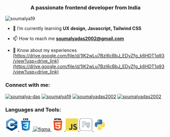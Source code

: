 <h3 align="center">A passionate frontend developer from India</h3>

<p align="left"> <img src="https://komarev.com/ghpvc/?username=soumalya19&label=Profile%20views&color=0e75b6&style=flat" alt="soumalya19" /> </p>

- 🌱 I’m currently learning **UX design, Javascript, Tailwind CSS**

- 📫 How to reach me **soumalyadas2002@gmail.com**

- 📄 Know about my experiences [https://drive.google.com/file/d/1lK2wLu7BzI6cBbJ_EDyZfg_k6HDT1q93/view?usp=drive_link](https://drive.google.com/file/d/1lK2wLu7BzI6cBbJ_EDyZfg_k6HDT1q93/view?usp=drive_link)

<h3 align="left">Connect with me:</h3>
<p align="left">
<a href="https://linkedin.com/in/soumalya-das" target="blank"><img align="center" src="https://raw.githubusercontent.com/rahuldkjain/github-profile-readme-generator/master/src/images/icons/Social/linked-in-alt.svg" alt="soumalya-das" height="30" width="40" /></a>
<a href="https://instagram.com/soumalya19" target="blank"><img align="center" src="https://raw.githubusercontent.com/rahuldkjain/github-profile-readme-generator/master/src/images/icons/Social/instagram.svg" alt="soumalya19" height="30" width="40" /></a>
<a href="https://www.hackerrank.com/soumalyadas2002" target="blank"><img align="center" src="https://raw.githubusercontent.com/rahuldkjain/github-profile-readme-generator/master/src/images/icons/Social/hackerrank.svg" alt="soumalyadas2002" height="30" width="40" /></a>
<a href="https://www.leetcode.com/soumalyadas2002" target="blank"><img align="center" src="https://raw.githubusercontent.com/rahuldkjain/github-profile-readme-generator/master/src/images/icons/Social/leet-code.svg" alt="soumalyadas2002" height="30" width="40" /></a>
</p>

<h3 align="left">Languages and Tools:</h3>
<p align="left"> <a href="https://www.w3schools.com/cpp/" target="_blank" rel="noreferrer"> <img src="https://raw.githubusercontent.com/devicons/devicon/master/icons/cplusplus/cplusplus-original.svg" alt="cplusplus" width="40" height="40"/> </a> <a href="https://www.w3schools.com/css/" target="_blank" rel="noreferrer"> <img src="https://raw.githubusercontent.com/devicons/devicon/master/icons/css3/css3-original-wordmark.svg" alt="css3" width="40" height="40"/> </a> <a href="https://www.figma.com/" target="_blank" rel="noreferrer"> <img src="https://www.vectorlogo.zone/logos/figma/figma-icon.svg" alt="figma" width="40" height="40"/> </a> <a href="https://www.w3.org/html/" target="_blank" rel="noreferrer"> <img src="https://raw.githubusercontent.com/devicons/devicon/master/icons/html5/html5-original-wordmark.svg" alt="html5" width="40" height="40"/> </a> <a href="https://developer.mozilla.org/en-US/docs/Web/JavaScript" target="_blank" rel="noreferrer"> <img src="https://raw.githubusercontent.com/devicons/devicon/master/icons/javascript/javascript-original.svg" alt="javascript" width="40" height="40"/> </a> <a href="https://www.photoshop.com/en" target="_blank" rel="noreferrer"> <img src="https://raw.githubusercontent.com/devicons/devicon/master/icons/photoshop/photoshop-line.svg" alt="photoshop" width="40" height="40"/> </a> <a href="https://www.python.org" target="_blank" rel="noreferrer"> <img src="https://raw.githubusercontent.com/devicons/devicon/master/icons/python/python-original.svg" alt="python" width="40" height="40"/> </a> </p>
